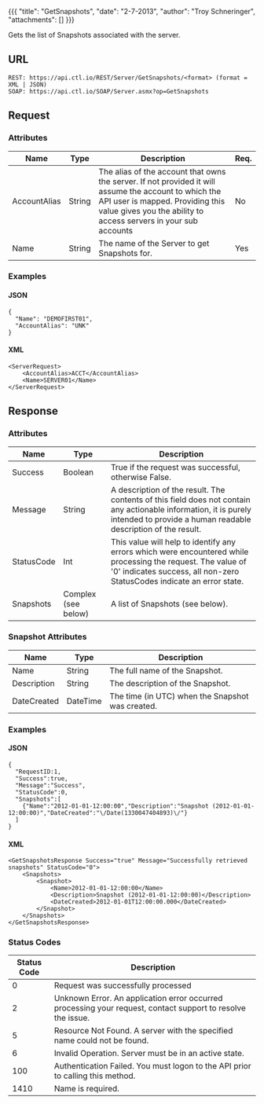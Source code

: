 {{{
  "title": "GetSnapshots",
  "date": "2-7-2013",
  "author": "Troy Schneringer",
  "attachments": []
}}}

Gets the list of Snapshots associated with the server.

## URL

    REST: https://api.ctl.io/REST/Server/GetSnapshots/<format> (format = XML | JSON)
    SOAP: https://api.ctl.io/SOAP/Server.asmx?op=GetSnapshots

## Request

### Attributes

| Name | Type | Description | Req. |
| --- | --- | --- | --- |
| AccountAlias | String | The alias of the account that owns the server. If not provided it will assume the account to which the API user is mapped. Providing this value gives you the ability to access servers in your sub accounts | No |
| Name | String | The name of the Server to get Snapshots for. | Yes |

### Examples

#### JSON

    {
      "Name": "DEMOFIRST01",
      "AccountAlias": "UNK"
    }

#### XML

    <ServerRequest>
        <AccountAlias>ACCT</AccountAlias>
        <Name>SERVER01</Name>
    </ServerRequest>

## Response

### Attributes

| Name | Type | Description |
| --- | --- | --- |
| Success | Boolean | True if the request was successful, otherwise False. |
| Message | String | A description of the result. The contents of this field does not contain any actionable information, it is purely intended to provide a human readable description of the result. |
| StatusCode | Int | This value will help to identify any errors which were encountered while processing the request. The value of '0' indicates success, all non-zero StatusCodes indicate an error state. |
| Snapshots | Complex (see below) | A list of Snapshots (see below). |

### Snapshot Attributes

| Name | Type | Description |
| --- | --- | --- |
| Name | String | The full name of the Snapshot. |
| Description | String | The description of the Snapshot. |
| DateCreated | DateTime | The time (in UTC) when the Snapshot was created. |

### Examples

#### JSON

    {
      "RequestID:1,
      "Success":true,
      "Message":"Success",
      "StatusCode":0,
      "Snapshots":[
        {"Name":"2012-01-01-12:00:00","Description":"Snapshot (2012-01-01-12:00:00)","DateCreated":"\/Date(1330047404893)\/"}
      ]
    }

#### XML

    <GetSnapshotsResponse Success="true" Message="Successfully retrieved snapshots" StatusCode="0">
        <Snapshots>
            <Snapshot>
                <Name>2012-01-01-12:00:00</Name>
                <Description>Snapshot (2012-01-01-12:00:00)</Description>
                <DateCreated>2012-01-01T12:00:00.000</DateCreated>
            </Snapshot>
        </Snapshots>
    </GetSnapshotsResponse>

### Status Codes

| Status Code | Description |
| --- | --- |
| 0 | Request was successfully processed |
| 2 | Unknown Error.  An application error occurred processing your request, contact support to resolve the issue. |
| 5 | Resource Not Found.  A server with the specified name could not be found. |
| 6 | Invalid Operation.  Server must be in an active state. |
| 100 | Authentication Failed.  You must logon to the API prior to calling this method. |
| 1410 | Name is required. |
